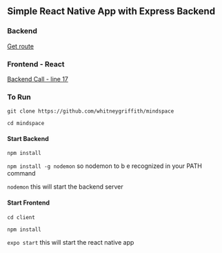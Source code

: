 ## Simple React Native App with Express Backend 


### Backend

[Get route](/backend/index.js)

### Frontend - React

[Backend Call - line 17](../client/src/App.js)

### To Run

```git clone https://github.com/whitneygriffith/mindspace```

```cd mindspace```

#### Start Backend

```npm install```

```npm install -g nodemon``` so nodemon  to  b e recognized in your PATH command

```nodemon``` this will start the backend server

#### Start Frontend

```cd client```

```npm install```

```expo start``` this will start the react native app


